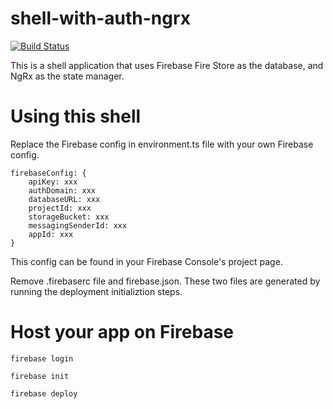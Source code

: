 # shell-with-auth-ngrx
[![Build Status](https://travis-ci.com/yiqu/shell-with-auth-ngrx.svg?branch=master)](https://travis-ci.com/yiqu/shell-with-auth-ngrx)

This is a shell application that uses Firebase Fire Store as the database, and NgRx as the state manager.

# Using this shell

Replace the Firebase config in environment.ts file with your own Firebase config.

```
firebaseConfig: {
    apiKey: xxx
    authDomain: xxx
    databaseURL: xxx
    projectId: xxx
    storageBucket: xxx
    messagingSenderId: xxx
    appId: xxx
}
```

This config can be found in your Firebase Console's project page.

Remove .firebaserc file and firebase.json. These two files are generated by running the deployment initializtion steps.

# Host your app on Firebase

```
firebase login
```

```
firebase init
```

```
firebase deploy
```


